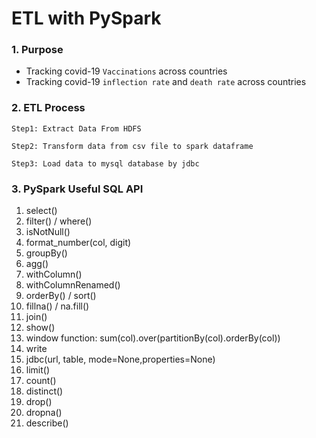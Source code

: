 # ETL with PySpark

### 1. Purpose 

* Tracking covid-19 `Vaccinations` across countries
* Tracking  covid-19 `inflection rate` and `death rate`  across countries

### 2. ETL Process
```
Step1: Extract Data From HDFS

Step2: Transform data from csv file to spark dataframe 

Step3: Load data to mysql database by jdbc 
```

### 3. PySpark Useful SQL API 
1. select()
2. filter() / where()
3. isNotNull()
4. format_number(col, digit)
5. groupBy()
6. agg()
7. withColumn()
8. withColumnRenamed()
9. orderBy() / sort()
10. fillna() / na.fill()
11. join()
12. show()
13. window function: sum(col).over(partitionBy(col).orderBy(col))
14. write
15. jdbc(url, table, mode=None,properties=None)
16. limit()
17. count()
18. distinct()
19. drop()
20. dropna()
21. describe()
